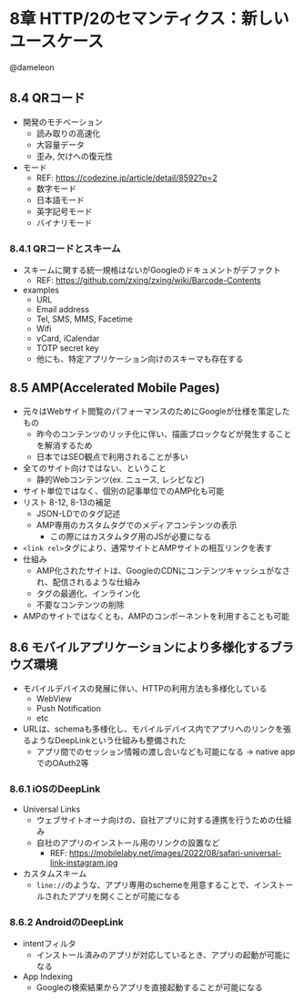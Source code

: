 # 8章 HTTP/2のセマンティクス：新しいユースケース

@dameleon

## 8.4 QRコード

- 開発のモチベーション
  - 読み取りの高速化
  - 大容量データ
  - 歪み, 欠けへの復元性
- モード
  - REF: https://codezine.jp/article/detail/8592?p=2
  - 数字モード
  - 日本語モード
  - 英字記号モード
  - バイナリモード


### 8.4.1 QRコードとスキーム

- スキームに関する統一規格はないがGoogleのドキュメントがデファクト
  - REF: https://github.com/zxing/zxing/wiki/Barcode-Contents
- examples
  - URL
  - Email address
  - Tel, SMS, MMS, Facetime
  - Wifi
  - vCard, iCalendar
  - TOTP secret key
  - 他にも、特定アプリケーション向けのスキーマも存在する


## 8.5 AMP(Accelerated Mobile Pages)

- 元々はWebサイト閲覧のパフォーマンスのためにGoogleが仕様を策定したもの
  - 昨今のコンテンツのリッチ化に伴い、描画ブロックなどが発生することを解消するため
  - 日本ではSEO観点で利用されることが多い
- 全てのサイト向けではない、ということ
  - 静的Webコンテンツ(ex. ニュース, レシピなど)
- サイト単位ではなく、個別の記事単位でのAMP化も可能
- リスト 8-12, 8-13の補足
  - JSON-LDでのタグ記述
  - AMP専用のカスタムタグでのメディアコンテンツの表示
    - この際にはカスタムタグ用のJSが必要になる
- `<link rel>`タグにより、通常サイトとAMPサイトの相互リンクを表す
- 仕組み
  - AMP化されたサイトは、GoogleのCDNにコンテンツキャッシュがなされ、配信されるような仕組み
  - タグの最適化、インライン化
  - 不要なコンテンツの削除
- AMPのサイトではなくとも、AMPのコンポーネントを利用することも可能


## 8.6 モバイルアプリケーションにより多様化するブラウズ環境

- モバイルデバイスの発展に伴い、HTTPの利用方法も多様化している
  - WebView
  - Push Notification
  - etc
- URLは、schemaも多様化し、モバイルデバイス内でアプリへのリンクを張るようなDeepLinkという仕組みも整備された
  - アプリ間でのセッション情報の渡し合いなども可能になる -> native appでのOAuth2等


### 8.6.1 iOSのDeepLink

- Universal Links
  - ウェブサイトオーナ向けの、自社アプリに対する連携を行うための仕組み
  - 自社のアプリのインストール用のリンクの設置など
    - REF: https://mobilelaby.net/images/2022/08/safari-universal-link-instagram.jpg
- カスタムスキーム
  - `line://`のような、アプリ専用のschemeを用意することで、インストールされたアプリを開くことが可能になる


### 8.6.2 AndroidのDeepLink

- intentフィルタ
  - インストール済みのアプリが対応しているとき、アプリの起動が可能になる
- App Indexing
  - Googleの検索結果からアプリを直接起動することが可能になる
